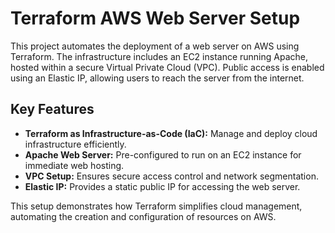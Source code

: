 # Terraform AWS Web Server Setup

This project automates the deployment of a web server on AWS using Terraform. The infrastructure includes an EC2 instance running Apache, hosted within a secure Virtual Private Cloud (VPC). Public access is enabled using an Elastic IP, allowing users to reach the server from the internet.

## Key Features
- **Terraform as Infrastructure-as-Code (IaC):** Manage and deploy cloud infrastructure efficiently.
- **Apache Web Server:** Pre-configured to run on an EC2 instance for immediate web hosting.
- **VPC Setup:** Ensures secure access control and network segmentation.
- **Elastic IP:** Provides a static public IP for accessing the web server.

This setup demonstrates how Terraform simplifies cloud management, automating the creation and configuration of resources on AWS.
